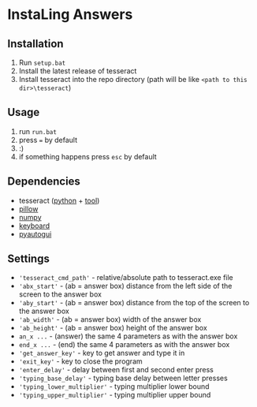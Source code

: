 # InstaLing Answers

## Installation

1. Run `setup.bat`
2. Install the latest release of tesseract
3. Install tesseract into the repo directory (path will be like `<path to this dir>\tesseract`)

## Usage

1. run `run.bat`
2. press `=` by default
3. :)
4. if something happens press `esc` by default

## Dependencies

- tesseract ([python](https://pypi.org/project/pytesseract/) + [tool](https://github.com/UB-Mannheim/tesseract/wiki))
- [pillow](https://pypi.org/project/pillow/)
- [numpy](https://pypi.org/project/numpy/)
- [keyboard](https://pypi.org/project/keyboard/)
- [pyautogui](https://pypi.org/project/PyAutoGUI/)

## Settings

- `'tesseract_cmd_path'` - relative/absolute path to tesseract.exe file
- `'abx_start'` - (ab = answer box) distance from the left side of the screen to the answer box
- `'aby_start'` - (ab = answer box) distance from the top of the screen to the answer box
- `'ab_width'` - (ab = answer box) width of the answer box
- `'ab_height'` - (ab = answer box) height of the answer box
- `an_x ...` - (answer) the same 4 parameters as with the answer box
- `end_x ...` - (end) the same 4 parameters as with the answer box
- `'get_answer_key'` - key to get answer and type it in
- `'exit_key'` - key to close the program
- `'enter_delay'` - delay between first and second enter press
- `'typing_base_delay'` - typing base delay between letter presses
- `'typing_lower_multiplier'` - typing multiplier lower bound
- `'typing_upper_multiplier'` - typing multiplier upper bound
